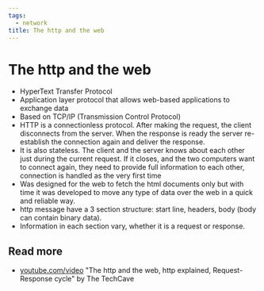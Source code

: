 ```yaml
---
tags:
  - network
title: The http and the web
---
```


# The http and the web

- HyperText Transfer Protocol
- Application layer protocol that allows web-based applications to exchange data
- Based on TCP/IP (Transmission Control Protocol)
- HTTP is a connectionless protocol. After making the request, the client disconnects from the server. When the response is ready the server re-establish the connection again and deliver the response.
- It is also stateless. The client and the server knows about each other just during the current request. If it closes, and the two computers want to connect again, they need to provide full information to each other, connection is handled as the very first time
- Was designed for the web to fetch the html documents only but with time it was developed to move any type of data over the web in a quick and reliable way.
- http message have a 3 section structure: start line, headers, body (body can contain binary data).
- Information in each section vary, whether it is a request or response.

## Read more

- [youtube.com/video](https://www.youtube.com/watch?v=eesqK59rhGA) "The http and the web, http explained, Request-Response cycle" by The TechCave
